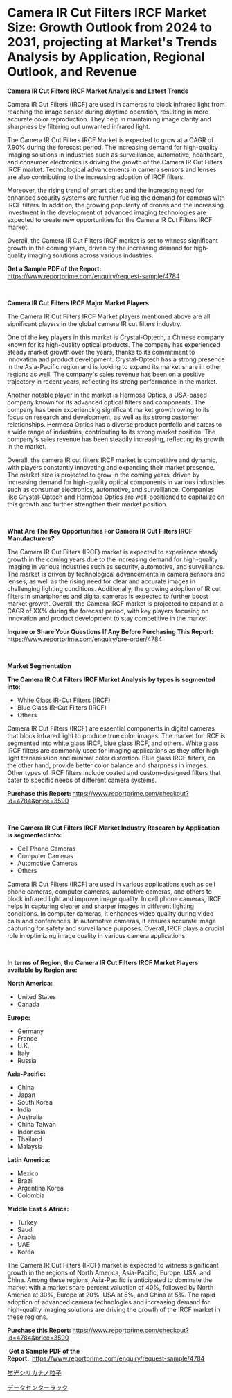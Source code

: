 <p><h1>Camera IR Cut Filters IRCF Market Size: Growth Outlook from 2024 to 2031, projecting at Market's Trends Analysis by Application, Regional Outlook, and Revenue</h1></p><p><strong>Camera IR Cut Filters IRCF Market Analysis and Latest Trends</strong></p>
<p><p>Camera IR Cut Filters (IRCF) are used in cameras to block infrared light from reaching the image sensor during daytime operation, resulting in more accurate color reproduction. They help in maintaining image clarity and sharpness by filtering out unwanted infrared light.</p><p>The Camera IR Cut Filters IRCF Market is expected to grow at a CAGR of 7.90% during the forecast period. The increasing demand for high-quality imaging solutions in industries such as surveillance, automotive, healthcare, and consumer electronics is driving the growth of the Camera IR Cut Filters IRCF market. Technological advancements in camera sensors and lenses are also contributing to the increasing adoption of IRCF filters.</p><p>Moreover, the rising trend of smart cities and the increasing need for enhanced security systems are further fueling the demand for cameras with IRCF filters. In addition, the growing popularity of drones and the increasing investment in the development of advanced imaging technologies are expected to create new opportunities for the Camera IR Cut Filters IRCF market.</p><p>Overall, the Camera IR Cut Filters IRCF market is set to witness significant growth in the coming years, driven by the increasing demand for high-quality imaging solutions across various industries.</p></p>
<p><strong>Get a Sample PDF of the Report:&nbsp;</strong> <a href="https://www.reportprime.com/enquiry/request-sample/4784">https://www.reportprime.com/enquiry/request-sample/4784</a></p>
<p>&nbsp;</p>
<p><strong>Camera IR Cut Filters IRCF Major Market Players</strong></p>
<p><p>The Camera IR Cut Filters IRCF Market players mentioned above are all significant players in the global camera IR cut filters industry. </p><p>One of the key players in this market is Crystal-Optech, a Chinese company known for its high-quality optical products. The company has experienced steady market growth over the years, thanks to its commitment to innovation and product development. Crystal-Optech has a strong presence in the Asia-Pacific region and is looking to expand its market share in other regions as well. The company's sales revenue has been on a positive trajectory in recent years, reflecting its strong performance in the market.</p><p>Another notable player in the market is Hermosa Optics, a USA-based company known for its advanced optical filters and components. The company has been experiencing significant market growth owing to its focus on research and development, as well as its strong customer relationships. Hermosa Optics has a diverse product portfolio and caters to a wide range of industries, contributing to its strong market position. The company's sales revenue has been steadily increasing, reflecting its growth in the market.</p><p>Overall, the camera IR cut filters IRCF market is competitive and dynamic, with players constantly innovating and expanding their market presence. The market size is projected to grow in the coming years, driven by increasing demand for high-quality optical components in various industries such as consumer electronics, automotive, and surveillance. Companies like Crystal-Optech and Hermosa Optics are well-positioned to capitalize on this growth and further strengthen their market position.</p></p>
<p>&nbsp;</p>
<p><strong>What Are The Key Opportunities For Camera IR Cut Filters IRCF Manufacturers?</strong></p>
<p><p>The Camera IR Cut Filters (IRCF) market is expected to experience steady growth in the coming years due to the increasing demand for high-quality imaging in various industries such as security, automotive, and surveillance. The market is driven by technological advancements in camera sensors and lenses, as well as the rising need for clear and accurate images in challenging lighting conditions. Additionally, the growing adoption of IR cut filters in smartphones and digital cameras is expected to further boost market growth. Overall, the Camera IRCF market is projected to expand at a CAGR of XX% during the forecast period, with key players focusing on innovation and product development to stay competitive in the market.</p></p>
<p><strong>Inquire or Share Your Questions If Any Before Purchasing This Report:</strong> <a href="https://www.reportprime.com/enquiry/pre-order/4784">https://www.reportprime.com/enquiry/pre-order/4784</a></p>
<p>&nbsp;</p>
<p><strong>Market Segmentation</strong></p>
<p><strong>The Camera IR Cut Filters IRCF Market Analysis by types is segmented into:</strong></p>
<p><ul><li>White Glass IR-Cut Filters (IRCF)</li><li>Blue Glass IR-Cut Filters (IRCF)</li><li>Others</li></ul></p>
<p><p>Camera IR Cut Filters (IRCF) are essential components in digital cameras that block infrared light to produce true color images. The market for IRCF is segmented into white glass IRCF, blue glass IRCF, and others. White glass IRCF filters are commonly used for imaging applications as they offer high light transmission and minimal color distortion. Blue glass IRCF filters, on the other hand, provide better color balance and sharpness in images. Other types of IRCF filters include coated and custom-designed filters that cater to specific needs of different camera systems.</p></p>
<p><strong>Purchase this Report:&nbsp;</strong><a href="https://www.reportprime.com/checkout?id=4784&price=3590">https://www.reportprime.com/checkout?id=4784&price=3590</a></p>
<p>&nbsp;</p>
<p><strong>The Camera IR Cut Filters IRCF Market Industry Research by Application is segmented into:</strong></p>
<p><ul><li>Cell Phone Cameras</li><li>Computer Cameras</li><li>Automotive Cameras</li><li>Others</li></ul></p>
<p><p>Camera IR Cut Filters (IRCF) are used in various applications such as cell phone cameras, computer cameras, automotive cameras, and others to block infrared light and improve image quality. In cell phone cameras, IRCF helps in capturing clearer and sharper images in different lighting conditions. In computer cameras, it enhances video quality during video calls and conferences. In automotive cameras, it ensures accurate image capturing for safety and surveillance purposes. Overall, IRCF plays a crucial role in optimizing image quality in various camera applications.</p></p>
<p>&nbsp;</p>
<p><strong>In terms of Region, the Camera IR Cut Filters IRCF Market Players available by Region are:</strong></p>
<p>
    <p> <strong> North America: </strong>
        <ul>
            <li>United States</li>
            <li>Canada</li>
        </ul>
        </p> 
    <p> <strong> Europe: </strong>
        <ul>
            <li>Germany</li>
            <li>France</li>
            <li>U.K.</li>
            <li>Italy</li>
            <li>Russia</li>
        </ul>
        </p> 
    <p> <strong> Asia-Pacific: </strong>
        <ul>
            <li>China</li>
            <li>Japan</li>
            <li>South Korea</li>
            <li>India</li>
            <li>Australia</li>
            <li>China Taiwan</li>
            <li>Indonesia</li>
            <li>Thailand</li>
            <li>Malaysia</li>
        </ul>
        </p> 
    <p> <strong> Latin America: </strong>
        <ul>
            <li>Mexico</li>
            <li>Brazil</li>
            <li>Argentina Korea</li>
            <li>Colombia</li>
        </ul>
        </p> 
    <p> <strong> Middle East & Africa: </strong>
        <ul>
            <li>Turkey</li>
            <li>Saudi</li>
            <li>Arabia</li>
            <li>UAE</li>
            <li>Korea</li>
        </ul>
    </p>
    </p>
<p><p>The Camera IR Cut Filters (IRCF) market is expected to witness significant growth in the regions of North America, Asia-Pacific, Europe, USA, and China. Among these regions, Asia-Pacific is anticipated to dominate the market with a market share percent valuation of 40%, followed by North America at 30%, Europe at 20%, USA at 5%, and China at 5%. The rapid adoption of advanced camera technologies and increasing demand for high-quality imaging solutions are driving the growth of the IRCF market in these regions.</p></p>
<p><strong>Purchase this Report: </strong><a href="https://www.reportprime.com/checkout?id=4784&price=3590">https://www.reportprime.com/checkout?id=4784&price=3590</a></p>
<p>&nbsp;<strong>Get a Sample PDF of the Report:&nbsp;&nbsp;</strong><a href="https://www.reportprime.com/enquiry/request-sample/4784">https://www.reportprime.com/enquiry/request-sample/4784</a></p>
<p><strong></strong></p>
<p><p><a href="https://github.com/one-cool-chick/Market-Research-Report-List-1/blob/main/206701415391.md">蛍光シリカナノ粒子</a></p><p><a href="https://medium.com/@jackieshlerin98056/%E3%83%87%E3%83%BC%E3%82%BF%E3%82%BB%E3%83%B3%E3%82%BF%E3%83%BC%E3%83%A9%E3%83%83%E3%82%AF%E5%B8%82%E5%A0%B4%E3%81%AE%E8%A6%8F%E6%A8%A1%E3%81%A8%E5%B8%82%E5%A0%B4%E5%8B%95%E5%90%91-%E5%AE%8C%E5%85%A8%E3%81%AA%E7%94%A3%E6%A5%AD%E6%A6%82%E8%A6%81-2024%E5%B9%B4%E3%81%8B%E3%82%892031%E5%B9%B4%E3%81%BE%E3%81%A7-b68a68f36902">データセンターラック</a></p></p>